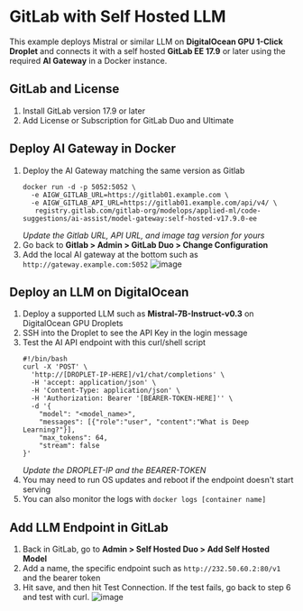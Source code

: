 # GitLab with Self Hosted LLM 
This example deploys Mistral or similar LLM on **DigitalOcean GPU 1-Click Droplet** and connects it with a self hosted **GitLab EE 17.9**
or later using the required **AI Gateway** in a Docker instance.

## GitLab and License 
1. Install GitLab version 17.9 or later
2. Add License or Subscription for GitLab Duo and Ultimate

## Deploy AI Gateway in Docker
1. Deploy the AI Gateway matching the same version as Gitlab
   ```
   docker run -d -p 5052:5052 \
     -e AIGW_GITLAB_URL=https://gitlab01.example.com \
     -e AIGW_GITLAB_API_URL=https://gitlab01.example.com/api/v4/ \
      registry.gitlab.com/gitlab-org/modelops/applied-ml/code-suggestions/ai-assist/model-gateway:self-hosted-v17.9.0-ee
   ```
   _Update the Gitlab URL, API URL, and image tag version for yours_
2. Go back to **Gitlab > Admin > GitLab Duo > Change Configuration**
3. Add the local AI gateway at the bottom such as `http://gateway.example.com:5052`
![image](https://github.com/user-attachments/assets/7f585895-9a7e-4ba1-8ff9-14d57c216b4c)

## Deploy an LLM on DigitalOcean
1. Deploy a supported LLM such as **Mistral-7B-Instruct-v0.3** on DigitalOcean GPU Droplets
2. SSH into the Droplet to see the API Key in the login message
3. Test the AI API endpoint with this curl/shell script
   ```
   #!/bin/bash
   curl -X 'POST' \
     'http://[DROPLET-IP-HERE]/v1/chat/completions' \
     -H 'accept: application/json' \
     -H 'Content-Type: application/json' \
     -H 'Authorization: Bearer '[BEARER-TOKEN-HERE]'' \
     -d '{
       "model": "<model_name>",
       "messages": [{"role":"user", "content":"What is Deep Learning?"}],
       "max_tokens": 64,
       "stream": false
   }'
   ```
   _Update the DROPLET-IP and the BEARER-TOKEN_
4. You may need to run OS updates and reboot if the endpoint doesn't start serving
5. You can also monitor the logs with `docker logs [container name]`

## Add LLM Endpoint in GitLab
1. Back in GitLab, go to **Admin > Self Hosted Duo > Add Self Hosted Model**
2. Add a name, the specific endpoint such as `http://232.50.60.2:80/v1` and the bearer token
3. Hit save, and then hit Test Connection. If the test fails, go back to step 6 and test with curl.
![image](https://github.com/user-attachments/assets/9111f501-84cb-40e9-be94-691d14747c01)
